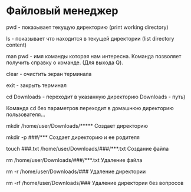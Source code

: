 # Файловый менеджер
pwd - показывает текущую директорию
(print working directory)

ls - показывает что находится в текущей директории
(list directory content)

man pwd - имя команды которая нам интересна.
Команда позволяет получить справку о команде. (Для выходa Q).

clear - очистить экран терминала

exit - закрыть терминал

cd Downloads - переходит в указанную директорию
Downloads - путь)

Команда cd без параметров переходит в домашнюю директорию пользователя...

mkdir /home/user/Downloads/*****
Создает директорию

mkdir -p ###/*** 
Создает директорию и ее родителя

touch ###.txt
/home/user/Downloads/###/***.txt
Создание файла

rm /home/user/Downloads/###/***.txt
Удаление файла

rm -r /home/user/Downloads/###
Удаление директории

rm -rf /home/user/Downloads/###
Удаление директории без вопросов
